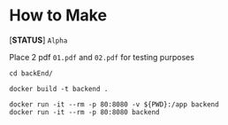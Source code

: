 # How to Make

[**STATUS**]
`Alpha`

Place 2 pdf `01.pdf` and `02.pdf` for testing purposes

```shell
cd backEnd/

docker build -t backend .

docker run -it --rm -p 80:8080 -v ${PWD}:/app backend
docker run -it --rm -p 80:8080 backend
```